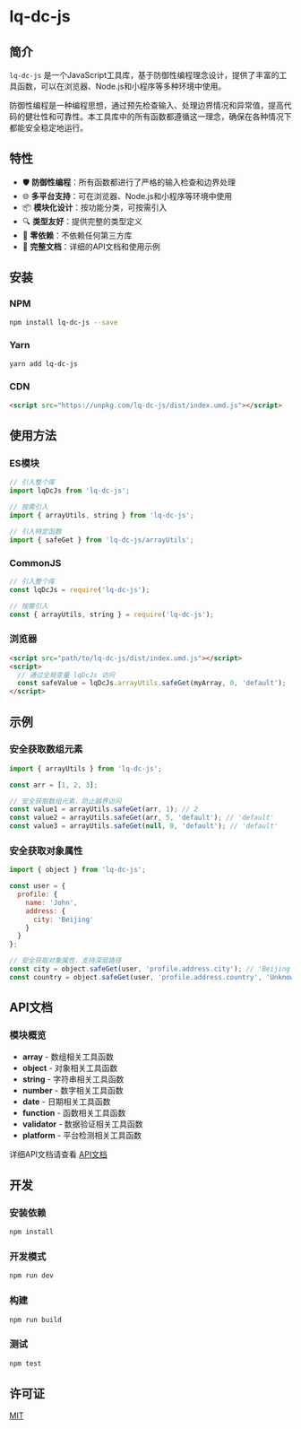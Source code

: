 # lq-dc-js

## 简介

`lq-dc-js` 是一个JavaScript工具库，基于防御性编程理念设计，提供了丰富的工具函数，可以在浏览器、Node.js和小程序等多种环境中使用。

防御性编程是一种编程思想，通过预先检查输入、处理边界情况和异常值，提高代码的健壮性和可靠性。本工具库中的所有函数都遵循这一理念，确保在各种情况下都能安全稳定地运行。

## 特性

- 🛡️ **防御性编程**：所有函数都进行了严格的输入检查和边界处理
- 🌐 **多平台支持**：可在浏览器、Node.js和小程序等环境中使用
- 📦 **模块化设计**：按功能分类，可按需引入
- 🔍 **类型友好**：提供完整的类型定义
- 🧩 **零依赖**：不依赖任何第三方库
- 📄 **完整文档**：详细的API文档和使用示例

## 安装

### NPM

```bash
npm install lq-dc-js --save
```

### Yarn

```bash
yarn add lq-dc-js
```

### CDN

```html
<script src="https://unpkg.com/lq-dc-js/dist/index.umd.js"></script>
```

## 使用方法

### ES模块

```javascript
// 引入整个库
import lqDcJs from 'lq-dc-js';

// 按需引入
import { arrayUtils, string } from 'lq-dc-js';

// 引入特定函数
import { safeGet } from 'lq-dc-js/arrayUtils';
```

### CommonJS

```javascript
// 引入整个库
const lqDcJs = require('lq-dc-js');

// 按需引入
const { arrayUtils, string } = require('lq-dc-js');
```

### 浏览器

```html
<script src="path/to/lq-dc-js/dist/index.umd.js"></script>
<script>
  // 通过全局变量 lqDcJs 访问
  const safeValue = lqDcJs.arrayUtils.safeGet(myArray, 0, 'default');
</script>
```

## 示例

### 安全获取数组元素

```javascript
import { arrayUtils } from 'lq-dc-js';

const arr = [1, 2, 3];

// 安全获取数组元素，防止越界访问
const value1 = arrayUtils.safeGet(arr, 1); // 2
const value2 = arrayUtils.safeGet(arr, 5, 'default'); // 'default'
const value3 = arrayUtils.safeGet(null, 0, 'default'); // 'default'
```

### 安全获取对象属性

```javascript
import { object } from 'lq-dc-js';

const user = {
  profile: {
    name: 'John',
    address: {
      city: 'Beijing'
    }
  }
};

// 安全获取对象属性，支持深层路径
const city = object.safeGet(user, 'profile.address.city'); // 'Beijing'
const country = object.safeGet(user, 'profile.address.country', 'Unknown'); // 'Unknown'
```

## API文档

### 模块概览

- **array** - 数组相关工具函数
- **object** - 对象相关工具函数
- **string** - 字符串相关工具函数
- **number** - 数字相关工具函数
- **date** - 日期相关工具函数
- **function** - 函数相关工具函数
- **validator** - 数据验证相关工具函数
- **platform** - 平台检测相关工具函数

详细API文档请查看 [API文档](./docs/api.md)

## 开发

### 安装依赖

```bash
npm install
```

### 开发模式

```bash
npm run dev
```

### 构建

```bash
npm run build
```

### 测试

```bash
npm test
```

## 许可证

[MIT](./LICENSE)
